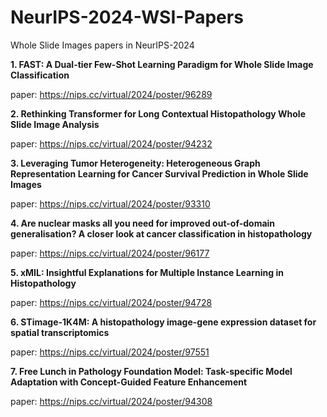 # NeurIPS-2024-WSI-Papers
Whole Slide Images papers in NeurIPS-2024

**1. FAST: A Dual-tier Few-Shot Learning Paradigm for Whole Slide Image Classification**

paper: https://nips.cc/virtual/2024/poster/96289

**2. Rethinking Transformer for Long Contextual Histopathology Whole Slide Image Analysis**

paper: https://nips.cc/virtual/2024/poster/94232

**3. Leveraging Tumor Heterogeneity: Heterogeneous Graph Representation Learning for Cancer Survival Prediction in Whole Slide Images**

paper: https://nips.cc/virtual/2024/poster/93310

**4. Are nuclear masks all you need for improved out-of-domain generalisation? A closer look at cancer classification in histopathology**

paper: https://nips.cc/virtual/2024/poster/96177

**5. xMIL: Insightful Explanations for Multiple Instance Learning in Histopathology**

paper: https://nips.cc/virtual/2024/poster/94728

**6. STimage-1K4M: A histopathology image-gene expression dataset for spatial transcriptomics**

paper: https://nips.cc/virtual/2024/poster/97551

**7. Free Lunch in Pathology Foundation Model: Task-specific Model Adaptation with Concept-Guided Feature Enhancement**

paper: https://nips.cc/virtual/2024/poster/94308









